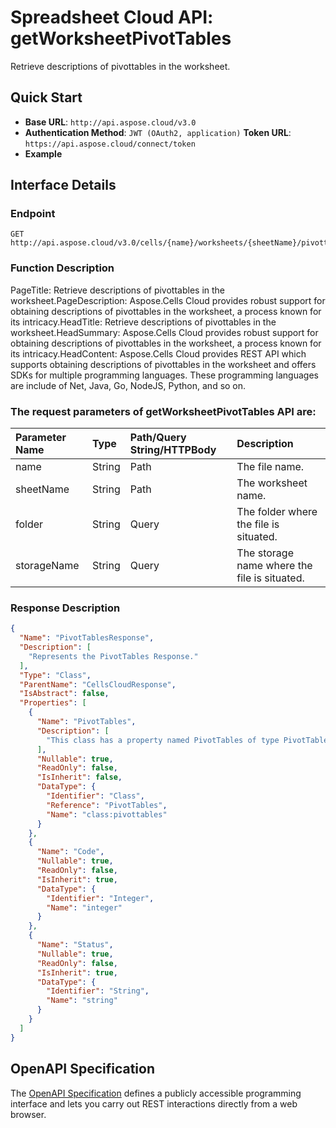 # **Spreadsheet Cloud API: getWorksheetPivotTables**

Retrieve descriptions of pivottables  in the worksheet. 


## **Quick Start**

- **Base URL**: `http://api.aspose.cloud/v3.0`
- **Authentication Method**: `JWT (OAuth2, application)`  **Token URL**: `https://api.aspose.cloud/connect/token`
- **Example** 

## **Interface Details**

### **Endpoint** 

```
GET http://api.aspose.cloud/v3.0/cells/{name}/worksheets/{sheetName}/pivottables
```
### **Function Description**
PageTitle: Retrieve descriptions of pivottables in the worksheet.PageDescription: Aspose.Cells Cloud provides robust support for obtaining descriptions of pivottables in the worksheet, a process known for its intricacy.HeadTitle: Retrieve descriptions of pivottables in the worksheet.HeadSummary: Aspose.Cells Cloud provides robust support for obtaining descriptions of pivottables in the worksheet, a process known for its intricacy.HeadContent: Aspose.Cells Cloud provides REST API which supports obtaining descriptions of pivottables in the worksheet and offers SDKs for multiple programming languages. These programming languages are include of Net, Java, Go, NodeJS, Python, and so on.

### The request parameters of **getWorksheetPivotTables** API are: 

| Parameter Name | Type | Path/Query String/HTTPBody | Description | 
| :- | :- | :- |:- | 
|name|String|Path|The file name.|
|sheetName|String|Path|The worksheet name.|
|folder|String|Query|The folder where the file is situated.|
|storageName|String|Query|The storage name where the file is situated.|

### **Response Description**
```json
{
  "Name": "PivotTablesResponse",
  "Description": [
    "Represents the PivotTables Response."
  ],
  "Type": "Class",
  "ParentName": "CellsCloudResponse",
  "IsAbstract": false,
  "Properties": [
    {
      "Name": "PivotTables",
      "Description": [
        "This class has a property named PivotTables of type PivotTables that can be both accessed and modified."
      ],
      "Nullable": true,
      "ReadOnly": false,
      "IsInherit": false,
      "DataType": {
        "Identifier": "Class",
        "Reference": "PivotTables",
        "Name": "class:pivottables"
      }
    },
    {
      "Name": "Code",
      "Nullable": true,
      "ReadOnly": false,
      "IsInherit": true,
      "DataType": {
        "Identifier": "Integer",
        "Name": "integer"
      }
    },
    {
      "Name": "Status",
      "Nullable": true,
      "ReadOnly": false,
      "IsInherit": true,
      "DataType": {
        "Identifier": "String",
        "Name": "string"
      }
    }
  ]
}
```


## OpenAPI Specification

The [OpenAPI Specification](https://reference.aspose.cloud/cells/#/PivotTablesController/GetWorksheetPivotTables) defines a publicly accessible programming interface and lets you carry out REST interactions directly from a web browser.

